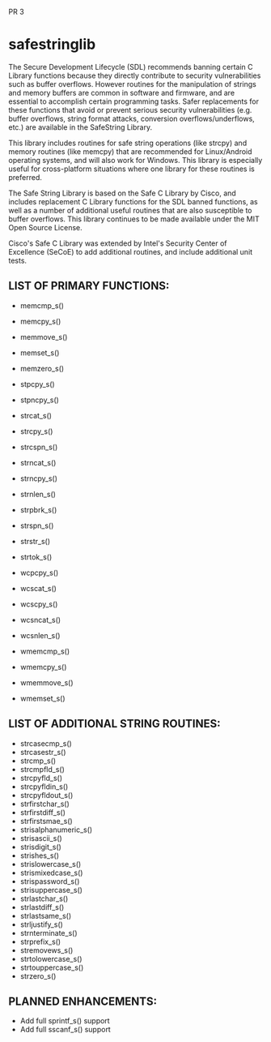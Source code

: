 PR 3

# safestringlib
The Secure Development Lifecycle (SDL) recommends banning certain C Library functions because they directly contribute 
to security vulnerabilities such as buffer overflows. However routines for the manipulation of strings and memory buffers 
are common in software and firmware, and are essential to accomplish certain programming tasks. Safer replacements for 
these functions that avoid or prevent serious security vulnerabilities (e.g. buffer overflows, string format attacks, 
conversion overflows/underflows, etc.) are available in the SafeString Library. 

This library includes routines for safe string operations (like strcpy) and memory routines (like memcpy) that are 
recommended for Linux/Android operating systems, and will also work for Windows. This library is especially useful for 
cross-platform situations where one library for these routines is preferred. 

The Safe String Library is based on the Safe C Library by Cisco, and includes replacement C Library functions for the SDL 
banned functions, as well as a number of additional useful routines that are also susceptible to buffer overflows. This
library continues to be made available under the MIT Open Source License.

Cisco's Safe C Library was extended by Intel's Security Center of Excellence (SeCoE) to add additional routines, and 
include additional unit tests.

LIST OF PRIMARY FUNCTIONS:
-----------------------------
* memcmp_s()
* memcpy_s()
* memmove_s()
* memset_s()
* memzero_s()

* stpcpy_s()
* stpncpy_s()
* strcat_s()
* strcpy_s()
* strcspn_s()
* strncat_s()
* strncpy_s()
* strnlen_s()
* strpbrk_s()
* strspn_s()
* strstr_s()
* strtok_s()

* wcpcpy_s()
* wcscat_s()
* wcscpy_s()
* wcsncat_s()
* wcsnlen_s()
* wmemcmp_s()
* wmemcpy_s()
* wmemmove_s()
* wmemset_s()


LIST OF ADDITIONAL STRING ROUTINES:
------------------------------------
* strcasecmp_s()
* strcasestr_s()
* strcmp_s()
* strcmpfld_s()
* strcpyfld_s()
* strcpyfldin_s()
* strcpyfldout_s()
* strfirstchar_s()
* strfirstdiff_s()
* strfirstsmae_s()
* strisalphanumeric_s()
* strisascii_s()
* strisdigit_s()
* strishes_s()
* strislowercase_s()
* strismixedcase_s()
* strispassword_s()
* strisuppercase_s()
* strlastchar_s()
* strlastdiff_s()
* strlastsame_s()
* strljustify_s()
* strnterminate_s()
* strprefix_s()
* stremovews_s()
* strtolowercase_s()
* strtouppercase_s()
* strzero_s()


PLANNED ENHANCEMENTS:
----------------------
- Add full sprintf_s() support
- Add full sscanf_s() support
